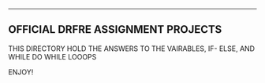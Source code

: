------------------------------------------------------------------
OFFICIAL DRFRE ASSIGNMENT PROJECTS
-----------------------------------------------------------------

THIS DIRECTORY HOLD THE ANSWERS TO THE VAIRABLES, IF- ELSE, AND WHILE DO WHILE LOOOPS

ENJOY!
